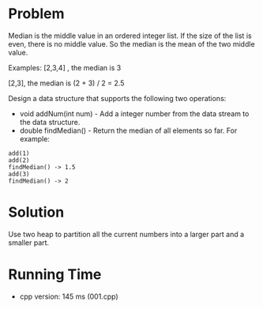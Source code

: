 # Problem

Median is the middle value in an ordered integer list. If the size of the list is even, there is no middle value. So the median is the mean of the two middle value.

Examples: 
[2,3,4] , the median is 3

[2,3], the median is (2 + 3) / 2 = 2.5

Design a data structure that supports the following two operations:

- void addNum(int num) - Add a integer number from the data stream to the data structure.
- double findMedian() - Return the median of all elements so far.
For example:

```
add(1)
add(2)
findMedian() -> 1.5
add(3) 
findMedian() -> 2
```
# Solution

Use two heap to partition all the current numbers into a larger part and a smaller part. 

# Running Time

- cpp version: 145 ms (001.cpp)
